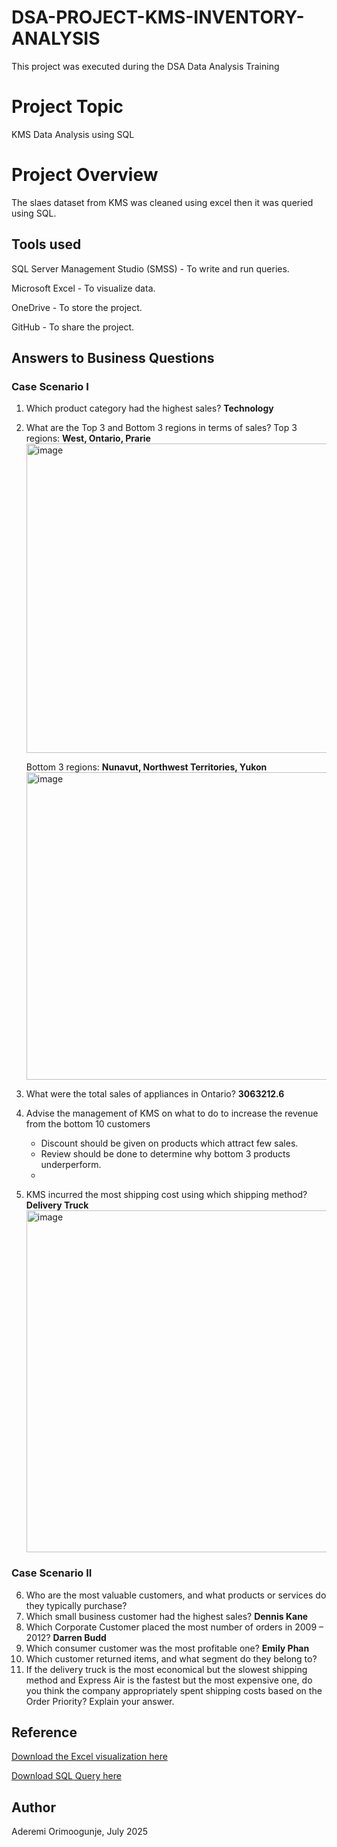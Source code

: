 # DSA-PROJECT-KMS-INVENTORY-ANALYSIS
This project was executed during the DSA Data Analysis Training

# Project Topic
KMS Data Analysis using SQL

# Project Overview
The slaes dataset from KMS was cleaned using excel then it was queried using SQL.

## Tools used
SQL Server Management Studio (SMSS) - To write and run queries.

Microsoft Excel - To visualize data.

OneDrive - To store the project.

GitHub - To share the project.

## Answers to Business Questions
### Case Scenario I
1. Which product category had the highest sales? **Technology**
2. What are the Top 3 and Bottom 3 regions in terms of sales?
   Top 3 regions: **West, Ontario, Prarie**
   <img width="1042" height="495" alt="image" src="https://github.com/user-attachments/assets/ab8745f5-5cde-47bc-9c39-b737a39225b5" />

   Bottom 3 regions: **Nunavut, Northwest Territories, Yukon**
   <img width="845" height="492" alt="image" src="https://github.com/user-attachments/assets/fb407932-e557-493c-a0c7-d4dc4f9e2d5f" />


4. What were the total sales of appliances in Ontario? **3063212.6**
5. Advise the management of KMS on what to do to increase the revenue from the bottom 10 customers
   - Discount should be given on products which attract few sales.
   - Review should be done to determine why bottom 3 products underperform.
   - 
6. KMS incurred the most shipping cost using which shipping method? **Delivery Truck**
   <img width="845" height="547" alt="image" src="https://github.com/user-attachments/assets/72203fa3-3f06-4d10-8202-cdf6afc929e0" />

   
### Case Scenario II
6. Who are the most valuable customers, and what products or services do they typically purchase?
7. Which small business customer had the highest sales? **Dennis Kane**
8. Which Corporate Customer placed the most number of orders in 2009 – 2012? **Darren Budd**
9. Which consumer customer was the most profitable one? **Emily Phan**
10. Which customer returned items, and what segment do they belong to? 
11. If the delivery truck is the most economical but the slowest shipping method and Express Air is the fastest but the most expensive one, do you think the company appropriately spent shipping costs based on the Order Priority? Explain your answer. 

## Reference
[Download the Excel visualization here](https://1drv.ms/x/c/d5bcb49ac4662299/EabktZjH59ROty9s9f32j6cBvwPrzZY7N1zipvbqc91NjA?e=YeTKIs)

[Download SQL Query here](https://1drv.ms/u/c/d5bcb49ac4662299/Efv0dDEu3oNHlLU0fE1RfeEBlf8Cwpc184nIr7pZ8VFZng?e=7zEZKz) 

## Author
Aderemi Orimoogunje, July 2025
